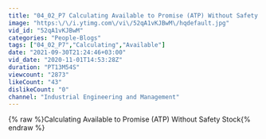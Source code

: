 ```yaml
---
title: "04_02_P7 Calculating Available to Promise (ATP) Without Safety Stock"
image: "https:\/\/i.ytimg.com\/vi\/52qA1vKJBwM\/hqdefault.jpg"
vid_id: "52qA1vKJBwM"
categories: "People-Blogs"
tags: ["04_02_P7","Calculating","Available"]
date: "2021-09-30T21:24:46+03:00"
vid_date: "2020-11-01T14:53:28Z"
duration: "PT13M54S"
viewcount: "2873"
likeCount: "43"
dislikeCount: "0"
channel: "Industrial Engineering and Management"
---
```

{% raw %}Calculating Available to Promise (ATP) Without Safety Stock{% endraw %}
